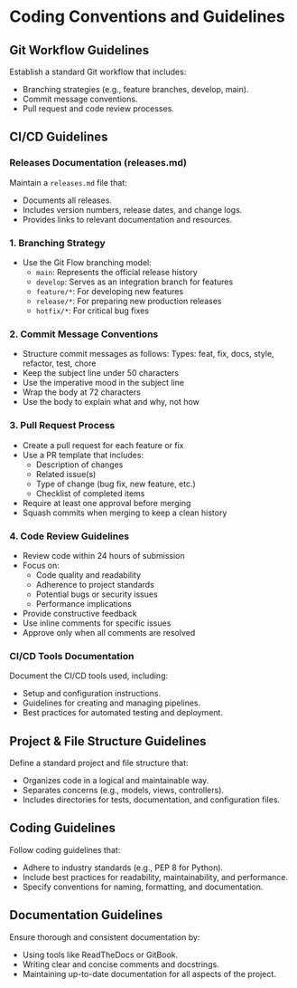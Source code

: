 # Coding Conventions and Guidelines

## Git Workflow Guidelines

Establish a standard Git workflow that includes:

- Branching strategies (e.g., feature branches, develop, main).
- Commit message conventions.
- Pull request and code review processes.

## CI/CD Guidelines

### Releases Documentation (releases.md)

Maintain a `releases.md` file that:

- Documents all releases.
- Includes version numbers, release dates, and change logs.
- Provides links to relevant documentation and resources.


### 1. Branching Strategy

- Use the Git Flow branching model:
  - `main`: Represents the official release history
  - `develop`: Serves as an integration branch for features
  - `feature/*`: For developing new features
  - `release/*`: For preparing new production releases
  - `hotfix/*`: For critical bug fixes



### 2. Commit Message Conventions

- Structure commit messages as follows:
Types: feat, fix, docs, style, refactor, test, chore
- Keep the subject line under 50 characters
- Use the imperative mood in the subject line
- Wrap the body at 72 characters
- Use the body to explain what and why, not how


### 3. Pull Request Process

- Create a pull request for each feature or fix
- Use a PR template that includes:
  - Description of changes
  - Related issue(s)
  - Type of change (bug fix, new feature, etc.)
  - Checklist of completed items
- Require at least one approval before merging
- Squash commits when merging to keep a clean history


### 4. Code Review Guidelines

- Review code within 24 hours of submission
- Focus on:
  - Code quality and readability
  - Adherence to project standards
  - Potential bugs or security issues
  - Performance implications
- Provide constructive feedback
- Use inline comments for specific issues
- Approve only when all comments are resolved


### CI/CD Tools Documentation

Document the CI/CD tools used, including:

- Setup and configuration instructions.
- Guidelines for creating and managing pipelines.
- Best practices for automated testing and deployment.

## Project & File Structure Guidelines

Define a standard project and file structure that:

- Organizes code in a logical and maintainable way.
- Separates concerns (e.g., models, views, controllers).
- Includes directories for tests, documentation, and configuration files.

## Coding Guidelines

Follow coding guidelines that:

- Adhere to industry standards (e.g., PEP 8 for Python).
- Include best practices for readability, maintainability, and performance.
- Specify conventions for naming, formatting, and documentation.

## Documentation Guidelines

Ensure thorough and consistent documentation by:

- Using tools like ReadTheDocs or GitBook.
- Writing clear and concise comments and docstrings.
- Maintaining up-to-date documentation for all aspects of the project.
